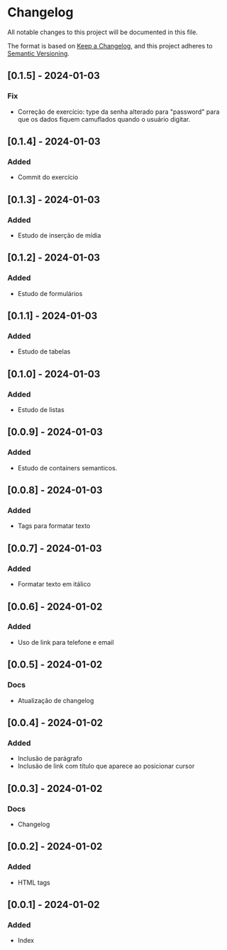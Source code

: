 # Changelog

All notable changes to this project will be documented in this file.

The format is based on [Keep a Changelog](https://keepachangelog.com/en/1.0.0/),
and this project adheres to [Semantic Versioning](https://semver.org/spec/v2.0.0.html).

## [0.1.5] - 2024-01-03

### Fix
- Correção de exercício: type da senha alterado para "password" para que os dados fiquem camuflados quando o usuário digitar.

## [0.1.4] - 2024-01-03

### Added
- Commit do exercício

## [0.1.3] - 2024-01-03

### Added
- Estudo de inserção de mídia

## [0.1.2] - 2024-01-03

### Added
- Estudo de formulários

## [0.1.1] - 2024-01-03

### Added
- Estudo de tabelas

## [0.1.0] - 2024-01-03

### Added
- Estudo de listas

## [0.0.9] - 2024-01-03

### Added
- Estudo de containers semanticos.

## [0.0.8] - 2024-01-03

### Added
- Tags para formatar texto

## [0.0.7] - 2024-01-03

### Added
- Formatar texto em itálico

## [0.0.6] - 2024-01-02

### Added
- Uso de link para telefone e email

## [0.0.5] - 2024-01-02

### Docs
- Atualização de changelog

## [0.0.4] - 2024-01-02

### Added
- Inclusão de parágrafo
- Inclusão de link com título que aparece ao posicionar cursor

## [0.0.3] - 2024-01-02

### Docs
- Changelog

## [0.0.2] - 2024-01-02

### Added
- HTML tags

## [0.0.1] - 2024-01-02

### Added
- Index

